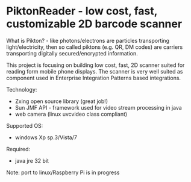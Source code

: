  
PiktonReader - low cost, fast, customizable 2D barcode scanner
=============
What is Pikton? - like photons/electrons are particles transporting light/electricity, then so called piktons (e.g. QR, DM codes) are carriers transporting digitally secured/encrypted information.

This project is focusing on building low cost, fast, 2D scanner suited for reading form mobile phone displays. 
The scanner is very well suited as component used in Enterprise Integration Patterns based integrations.

Technology: 
- Zxing open source library (great job!) 
- Sun JMF API - framework used for video stream processing in java 
- web camera (linux uvcvideo class compliant) 

Supported OS:
- windows Xp sp.3/Vista/7 

Required:
- java jre 32 bit

Note: port  to linux/Raspberry Pi is in progress   
